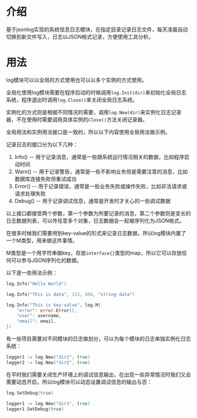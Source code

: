 介绍
====

基于jsonlog实现的系统信息日志模块，在指定目录记录日志文件，每天凌晨自动切换到新文件写入，日志以JSON格式记录，方便使用工具分析。

用法
====

log模块可以以全局的方式使用也可以以多个实例的方式使用。

全局化使用log模块需要在程序启动的时候调用`log.Init(dir)`来初始化全局日志系统，程序退出时调用`log.Close()`来关闭全局日志系统。

实例化的方式则是根据不同情况的需要，调用`log.New(dir)`来实例化日志记录器，不在使用时需要调用具体实例的`Close()`方法关闭记录器。

全局用法和实例用法接口是一致的，所以以下内容使用全局用法做示例。

记录日志的接口分为以下几种：

1. Info() -- 用于记录消息，通常是一些跟系统运行情况相关的数据，比如程序启动时间
2. Warn() -- 用于记录警告，通常是一些不影响业务但是需要注意的消息，比如数据库连接失败但重试成功
3. Error() -- 用于记录错误，通常是一些业务失败或操作失败，比如非法请求或请求处理失败
4. Debug() -- 用于记录调试信息，通常是开发时才关心的一些调试数据

以上接口都接受两个参数，第一个参数为所要记录的消息，第二个参数则是变长的日志数据列表，可以传任意多个对象，日志数据会一起被序列化为JSON格式。

在很多时候我们需要用到key-value的形式来记录日志数据，所以log模块内置了一个M类型，用来做这件事情。

M类型是一个用字符串做key，存放`interface{}`类型的map，所以它可以存放任何可以参与JSON序列化的数据。

以下是一些用法示例：

```go
log.Info("Hello World")

log.Info("This is data", 123, 456, "string data")

log.Info("This is key-value", log.M{
	"error": error.Error(),
	"user": username,
	"email": email,
})
```

有一些项目需要对不同模块的日志做划分，可以为每个模块的日志单独实例化日志系统：

```go
logger1 := log.New("dir1", true)
logger2 := log.New("dir2", true)
```

在平时我们需要关闭生产环境上的调试信息输出，在出现一些异常情况时我们又会需要动态开启，所以log模块可以动态设置调试信息的输出与否：

```go
log.SetDebug(true)

logger1 := log.New("dir1", true)
logger1.SetDebug(true)
```